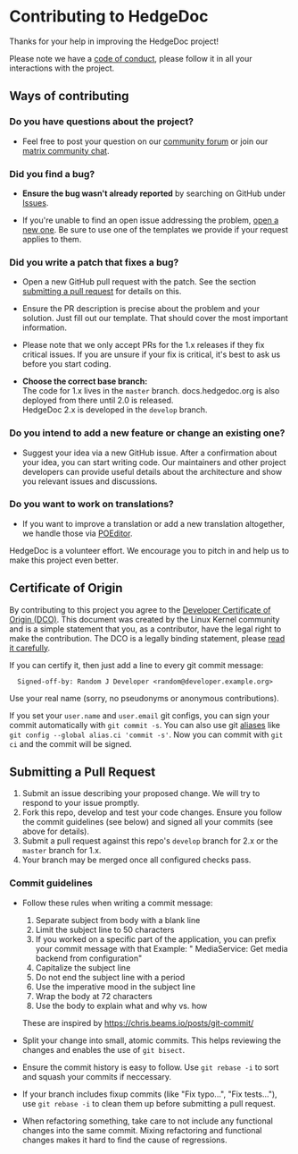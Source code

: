 <!--
SPDX-FileCopyrightText: 2021 The HedgeDoc developers (see AUTHORS file)

SPDX-License-Identifier: CC-BY-SA-4.0
-->

# Contributing to HedgeDoc

Thanks for your help in improving the HedgeDoc project!

Please note we have a [code of conduct][code-of-conduct], please follow it in all your interactions with the project.

## Ways of contributing

### Do you have questions about the project?

* Feel free to post your question on our [community forum](community-forum) or join
  our [matrix community chat][matrix-support].

### Did you find a bug?

* **Ensure the bug wasn't already reported** by searching on GitHub under [Issues](issues).

* If you're unable to find an open issue addressing the problem, [open a new one](new_issue). Be sure to use one of the
  templates we provide if your request applies to them.

### Did you write a patch that fixes a bug?

* Open a new GitHub pull request with the patch. See the section [submitting a pull request](#submitting-a-pull-request)
  for details on this.

* Ensure the PR description is precise about the problem and your solution. Just fill out our template. That should
  cover the most important information.

* Please note that we only accept PRs for the 1.x releases if they fix critical issues. If you are unsure if your fix is
  critical, it's best to ask us before you start coding.

* **Choose the correct base branch:**  
  The code for 1.x lives in the `master` branch. docs.hedgedoc.org is also deployed from there until 2.0 is released.  
  HedgeDoc 2.x is developed in the `develop` branch.

### Do you intend to add a new feature or change an existing one?

* Suggest your idea via a new GitHub issue. After a confirmation about your idea, you can start writing code. Our
  maintainers and other project developers can provide useful details about the architecture and show you relevant
  issues and discussions.

### Do you want to work on translations?

* If you want to improve a translation or add a new translation altogether, we handle those via [POEditor](poeditor).

HedgeDoc is a volunteer effort. We encourage you to pitch in and help us to make this project even better.

## Certificate of Origin

By contributing to this project you agree to
the [Developer Certificate of Origin (DCO)](docs/content/legal/developer-certificate-of-origin.txt). This document was created
by the Linux Kernel community and is a simple statement that you, as a contributor, have the legal right to make the
contribution. The DCO is a legally binding statement,
please [read it carefully](docs/content/legal/developer-certificate-of-origin.txt).

If you can certify it, then just add a line to every git commit message:

```
  Signed-off-by: Random J Developer <random@developer.example.org>
```

Use your real name (sorry, no pseudonyms or anonymous contributions).

If you set your `user.name` and `user.email` git configs, you can sign your commit automatically with `git commit -s`.
You can also use git [aliases](https://git-scm.com/book/tr/v2/Git-Basics-Git-Aliases)
like `git config --global alias.ci 'commit -s'`. Now you can commit with `git ci` and the commit will be signed.

## Submitting a Pull Request

1. Submit an issue describing your proposed change. We will try to respond to your issue promptly.
2. Fork this repo, develop and test your code changes. Ensure you follow the commit guidelines (see below)
   and signed all your commits (see above for details).
3. Submit a pull request against this repo's `develop` branch for 2.x or the `master` branch for 1.x.
4. Your branch may be merged once all configured checks pass.

### Commit guidelines

- Follow these rules when writing a commit message:
  1. Separate subject from body with a blank line
  2. Limit the subject line to 50 characters
  3. If you worked on a specific part of the application, you can prefix your commit message with that Example: "
     MediaService: Get media backend from configuration"
  3. Capitalize the subject line
  4. Do not end the subject line with a period
  5. Use the imperative mood in the subject line
  6. Wrap the body at 72 characters
  7. Use the body to explain what and why vs. how

  These are inspired by https://chris.beams.io/posts/git-commit/
- Split your change into small, atomic commits. This helps reviewing the changes and enables the use of `git bisect`.
- Ensure the commit history is easy to follow. Use `git rebase -i` to sort and squash your commits if neccessary.
- If your branch includes fixup commits (like "Fix typo...", "Fix tests..."), use `git rebase -i` to clean them up
  before submitting a pull request.
- When refactoring something, take care to not include any functional changes into the same commit. Mixing refactoring
  and functional changes makes it hard to find the cause of regressions.

[code-of-conduct]: ./CODE-OF-CONDUCT.md

[community-forum]: https://community.hedgedoc.org

[matrix-support]: https://matrix.to/#/#hedgedoc:matrix.org

[issues]: https://github.com/hedgedoc/hedgedoc/issues

[new_issue]: https://github.com/hedgedoc/hedgedoc/issues/new/choose

[poeditor]: https://translate.hedgedoc.org
